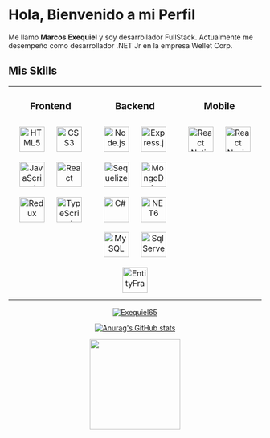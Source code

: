 # Hola, Bienvenido a mi Perfil
Me llamo <b>Marcos Exequiel</b> y soy desarrollador FullStack. Actualmente me desempeño como desarrollador .NET Jr en la empresa 
Wellet Corp.

## Mis Skills
<table align= "center"><tr><td valign="top" width="33%">
<h3 align="center">Frontend</h3>

<div align="center">  
  
  
<img style="margin: 10px" src="https://profilinator.rishav.dev/skills-assets/html5-original-wordmark.svg" alt="HTML5" height="50" />  
<img style="margin: 10px" src="https://profilinator.rishav.dev/skills-assets/css3-original-wordmark.svg" alt="CSS3" height="50" />  
<img style="margin: 10px" src="https://profilinator.rishav.dev/skills-assets/javascript-original.svg" alt="JavaScript" height="50" />  
<img style="margin: 10px" src="https://profilinator.rishav.dev/skills-assets/react-original-wordmark.svg" alt="React" height="50" />  
<img style="margin: 10px" src="https://i.ibb.co/pvdTQhc/redux.png" alt="Redux" height="50" /> 
  <img style="margin: 10px" src="https://i.ibb.co/nbQFzqk/typescript.png" alt="TypeScript" height="50" />  

</div>

</td><td valign="top" width="33%">



<h3 align="center">Backend</h3>
<div align="center">
<img style="margin: 10px" src="https://midu.dev/images/tags/node.png" alt="Node.js" height="50" />
  <img style="margin: 10px" src="https://expressjs.com/images/express-facebook-share.png" alt="Express.js" height="50" /> 
  <img style="margin: 10px" src="https://sequelize.org/img/logo.svg" alt="Sequelize" height="50" /> 
  <img style="margin: 10px" src="https://live.mrf.io/statics/i/ps/www.muylinux.com/wp-content/uploads/2019/01/mongodb.png?width=1200&enable=upscale" alt="MongoDb" height="50" /> 
  <img style="margin: 10px" src="https://desarrolloweb.com/storage/tag_images/actual/BzOL16MEqsKOe0VThjF6FXPBi0uyK16lkTety9Wz.png" alt="C#" height="50" /> 
  <img style="margin: 10px" src="https://upload.wikimedia.org/wikipedia/commons/thumb/e/ee/.NET_Core_Logo.svg/512px-.NET_Core_Logo.svg.png?20210328084203" alt="NET6" height="50" /> 
<img style="margin: 10px" src="https://profilinator.rishav.dev/skills-assets/mysql-original-wordmark.svg" alt="MySQL" height="50" />  
  <img style="margin: 10px" src="https://cdn-icons-png.flaticon.com/512/5968/5968364.png" alt="Sql Server" height="50" />  
  <img style="margin: 10px" src="https://www.fixedbuffer.com/wp-content/uploads/2018/09/EFCore.png" alt="EntityFramework" height="50" />  

</div>

</td>
  <td valign="top" width="33%">



<h3 align="center">Mobile</h3>
<div align="center">
<img style="margin: 10px" src="https://i.ibb.co/CKRGRjZ/reactnative.png" alt="React Native" height="50" /> 
<img style="margin: 10px" src="https://miro.medium.com/v2/resize:fit:720/format:webp/0*cokvfB_F91juLMEj.jpeg" alt="React Navigation" height="50" /> 
</div>

</td></tr></table>  


<p align="center">
  <a href="https://github.com/ryo-ma/github-profile-trophy">
    <img src="https://github-profile-trophy.vercel.app/?username=aiminofrancisco&row=1&column=4&margin-w=15" alt="Exequiel65" />
  </a>
</p>

<div align="center">
  
  [![Anurag's GitHub stats](https://github-readme-stats.vercel.app/api?username=Exequiel65&show_icons=true&theme=radical)](https://github.com/anuraghazra/github-readme-stats)  
  
</div>

<div align="center">
  <img height="180em" src="https://github-readme-stats.vercel.app/api/top-langs/?username=Exequiel65&layout=compact&langs_count=7&theme=dark"/>
</div>



